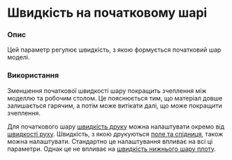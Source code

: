 Швидкість на початковому шарі
====

### **Опис**

Цей параметр регулює швидкість, з якою формується початковий шар моделі.

### **Використання**

Зменшення початкової швидкості шару покращить зчеплення між моделлю та робочим столом. Це пояснюється тим, що матеріал довше залишається гарячим, а потім може витікати далі, що може покращити зчеплення.

Для початкового шару [швидкість друку](speed_print_layer_0.md) можна налаштувати окремо від [швидкості руху](speed_travel_layer_0.md). Швидкість, з якою друкуються [поле та спідниця](skirt_brim_speed.md), також можна налаштувати. Стандартно це налаштування впливає на всі ці параметри. Однак це не впливає на [швидкість нижнього шару плоту](../platform_adhesion/raft_base_speed.md).
